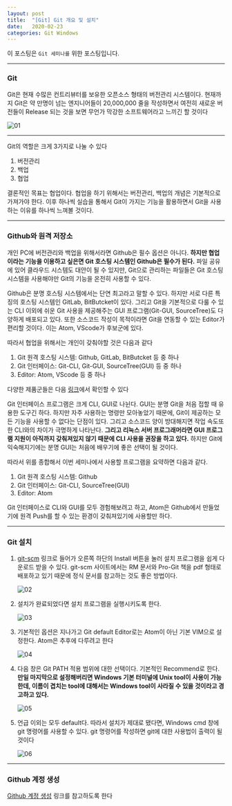 ```yaml
---
layout: post
title:  "[Git] Git 개요 및 설치"
date:   2020-02-23
categories: Git Windows
---
```


이 포스팅은 `Git 세미나를` 위한 포스팅입니다.

---
### Git

Git은 현재 수많은 컨트리뷰터를 보유한 오픈소스 형태의 버전관리 시스템이다. 현재까지 Git은 약 만명이 넘는 엔지니어들이 20,000,000 줄을 작성하면서 여전히 새로운 버전들이 Release 되는 것을 보면 무언가 막강한 소프트웨어라고 느끼긴 할 것이다

![01](https://drive.google.com/uc?id=17uG9PEmw8YVIropcCB2MgDYP8u8mbbdx)

---

Git의 역할은 크게 3가지로 나눌 수 있다
1. 버전관리
2. 백업
3. 협업

결론적인 목표는 협업이다. 협업을 하기 위해서는 버전관리, 백업의 개념은 기본적으로 가져가야 한다. 이후 하나씩 실습을 통해서 Git이 가지는 기능을 활용하면서 Git을 사용하는 이유를 하나씩 느껴볼 것이다.

---
### Github와 원격 저장소

개인 PC에 버전관리와 백업을 위해서라면 Github은 필수 옵션은 아니다. __하지만 협업이라는 기능을 이용하고 싶은면 Git 호스팅 시스템인 Github은 필수가 된다.__ 파일 공유에 있어 클라우드 시스템도 대안이 될 수 있지만, Git으로 관리하는 파일들은 Git 호스팅 시스템을 사용해야만 Git의 기능을 온전히 사용할 수 있다.

Github은 분명 호스팅 시스템에서는 단연 최고라고 말할 수 있다. 하지만 서로 다른 특징의 호스팅 시스템인 GitLab, BitButcket이 있다. 그리고 Git을 기본적으로 다룰 수 있는 CLI 이외에 쉬운 Git 사용을 제공해주는 GUI 프로그램(Git-GUI, SourceTree)도 다양하게 배포되고 있다. 또한 소스코드 작성이 목적이라면 Git을 연동할 수 있는 Editor가 편리할 것이다. 이는 Atom, VScode가 후보군에 있다.

따라서 협업을 위해서는 개인이 갖춰야할 것은 다음과 같다

1. Git 원격 호스팅 시스템: Github, GitLab, BitButcket 등 중 하나
2. Git 인터페이스: Git-CLI, Git-GUI, SourceTree(GUI) 등 중 하나
3. Editor: Atom, VScode 등 중 하나

다양한 제품군들은 다음 [링크](https://git-scm.com/downloads/guis)에서 확인할 수 있다

Git 인터페이스 프로그램은 크게 CLI, GUI로 나뉜다. GUI는 분명 Git을 처음 접할 때 유용한 도구긴 하다. 하지만 자주 사용하는 명령만 모아놓았기 때문에, Git이 제공하는 모든 기능을 사용할 수 없다는 단점이 있다. 그리고 소스코드 양이 방대해지면 작업 속도또한 CLI와의 차이가 극명하게 나타난다. __그리고 리눅스 서버 프로그래머라면 GUI 프로그램 지원이 아직까지 갖춰져있지 않기 때문에 CLI 사용을 권장을 하고 있다.__ 하지만 Git에 익숙해지기에는 분명 GUI는 처음에 배우기에 좋은 선택이 될 것이다.

따라서 위를 종합해서 이번 세미나에서 사용할 프로그램을 요약하면 다음과 같다.

1. Git 원격 호스팅 시스템: Github
2. Git 인터페이스: Git-CLI, SourceTree(GUI)
3. Editor: Atom

Git 인터페이스로 CLI와 GUI를 모두 경험해보려고 하고, Atom은 Github에서 만들었기에 원격 Push를 할 수 있는 환경이 갖춰져있기에 사용할만 하다.

---
### Git 설치

1. [git-scm](https://git-scm.com/doc) 링크로 들어가 오른쪽 하단의 Install 버튼을 눌러 설치 프로그램을 쉽게 다운로드 받을 수 있다. git-scm 사이트에서는 RM 문서와 Pro-Git 책을 pdf 형태로 배포하고 있기 때문에 정식 문서를 참고하는 것도 좋은 방법이다.


    ![02](https://drive.google.com/uc?id=1zxoOCRCw5ariyVvKY_qUiBx-kDj7RKFt)


2. 설치가 완료되었다면 설치 프로그램을 실행시키도록 한다.


    ![03](https://drive.google.com/uc?id=1HxBUrCodchOownTHAXecdl2BpCNSXjeA)


3. 기본적인 옵션은 지나가고 Git default Editor로는 Atom이 아닌 기본 VIM으로 설정한다. Atom은 추후에 다루려고 한다


    ![04](https://drive.google.com/uc?id=1YL1H9sBtTsqBTtOh0rpSWmcF7CSvexsG)


4. 다음 창은 Git PATH 적용 범위에 대한 선택이다. 기본적인 Recommend로 한다. __만일 마지막으로 설정해버리면 Windows 기본 터미널에 Unix tool이 사용이 가능한데, 이름이 겹치는 tool에 대해서는 Windows tool이 사라질 수 있을 것이라고 경고하고 있다.__


    ![05](https://drive.google.com/uc?id=1wXAMegjxYUt0NBZF52EJOXrszJAMhUQZ)


5. 언급 이외는 모두 default다. 따라서 설치가 제대로 됐다면, Windows cmd 창에 git 명령어를 사용할 수 있다. git 명령어를 작성하면 git에 대한 사용법이 출력이 될 것이다


    ![06](https://drive.google.com/uc?id=1_p0jWv0YXaOZkvl2nZfp_Q5cQmuZodtz)


---
### Github 계정 생성

[Github 계정 생성](https://gabii.tistory.com/entry/Git-Github-계정-생성하기) 링크를 참고하도록 한다
